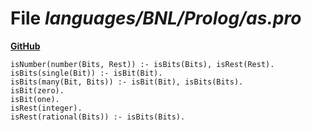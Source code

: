 # File _languages/BNL/Prolog/as.pro_
**[GitHub](https://github.com/softlang/yas/blob/master/languages/BNL/Prolog/as.pro)**
```
isNumber(number(Bits, Rest)) :- isBits(Bits), isRest(Rest).
isBits(single(Bit)) :- isBit(Bit).
isBits(many(Bit, Bits)) :- isBit(Bit), isBits(Bits).
isBit(zero).
isBit(one).
isRest(integer).
isRest(rational(Bits)) :- isBits(Bits).
```
